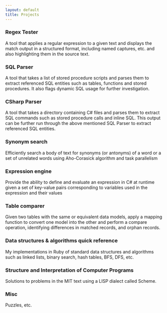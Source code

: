 ```yaml
---
layout: default
title: Projects
---
```

### Regex Tester
A tool that applies a regular expression to a	 given text and displays the match output in a
structured format, including named captures, etc. and also highlighting them in the source text.
	
### SQL Parser
A tool that takes a list of stored procedure scripts and parses them to extract referenced
SQL entities such as tables, functions and stored procedures. It also flags dynamic SQL usage
for further investigation.
 		
### CSharp Parser
A tool that takes a directory containing C# files and parses them to extract SQL commands
such as stored procedure calls and inline SQL. This output can be further run through the above
mentioned SQL Parser to extract referenced SQL entities.
	
### Synonym search	
Efficiently search a body of text for synonyms (or antonyms) of a word
or a set of unrelated words using Aho-Corasick algorithm and task parallelism
	
### Expression engine
Provide the ability to define and evaluate an expression in C# at runtime
given a set of key-value pairs corresponding to variables used in the expression and their values 
	
### Table comparer
Given two tables with the same or equivalent data models, apply a mapping function
to convert one model into the other and perform a compare operation,
identifying differences in matched records, and orphan records. 
	
### Data structures & algorithms quick reference		
My implementations in Ruby of standard data structures and algorithms such as linked lists,
binary search, hash tables, BFS, DFS, etc.
	
### Structure and Interpretation of Computer Programs
Solutions to problems in the MIT text using a LISP dialect called Scheme.
	
### Misc
Puzzles, etc.